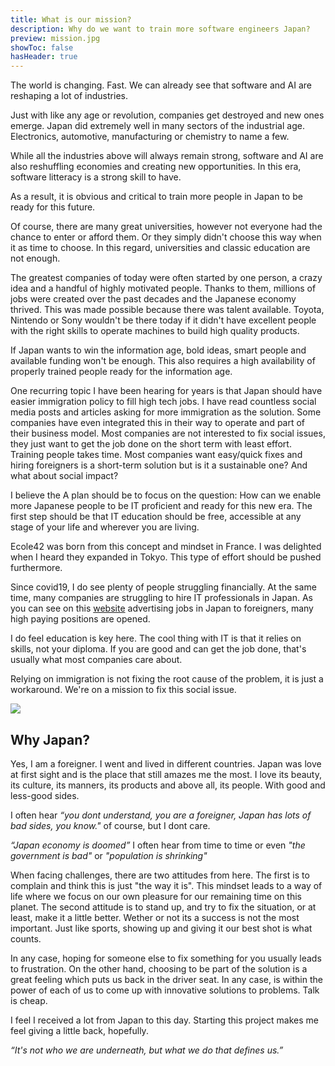 ```yaml
---
title: What is our mission?
description: Why do we want to train more software engineers Japan?
preview: mission.jpg
showToc: false
hasHeader: true
---
```

The world is changing. Fast. We can already see that software and AI are reshaping a lot of industries.

Just with like any age or revolution, companies get destroyed and new ones emerge. Japan did extremely well in many sectors of the industrial age. Electronics, automotive, manufacturing or chemistry to name a few.

While all the industries above will always remain strong, software and AI are also reshuffling economies and creating new opportunities. In this era, software litteracy is a strong skill to have.

As a result, it is obvious and critical to train more people in Japan to be ready for this future.

Of course, there are many great universities, however not everyone had the chance to enter or afford them. Or they simply didn't choose this way when it as time to choose. In this regard, universities and classic education are not enough.

The greatest companies of today were often started by one person, a crazy idea and a handful of highly motivated people. Thanks to them, millions of jobs were created over the past decades and the Japanese economy thrived. This was made possible because there was talent available. Toyota, Nintendo or Sony wouldn't be there today if it didn't have excellent people with the right skills to operate machines to build high quality products.

If Japan wants to win the information age, bold ideas, smart people and available funding won't be enough. This also requires a high availability of properly trained people ready for the information age.

One recurring topic I have been hearing for years is that Japan should have easier immigration policy to fill high tech jobs. I have read countless social media posts and articles asking for more immigration as the solution. Some companies have even integrated this in their way to operate and part of their business model. Most companies are not interested to fix social issues, they just want to get the job done on the short term with least effort. Training people takes time. Most companies want easy/quick fixes and hiring foreigners is a short-term solution but is it a sustainable one? And what about social impact?

I believe the A plan should be to focus on the question: How can we enable more Japanese people to be IT proficient and ready for this new era. The first step should be that IT education should be free, accessible at any stage of your life and wherever you are living.

Ecole42 was born from this concept and mindset in France. I was delighted when I heard they expanded in Tokyo. This type of effort should be pushed furthermore.

Since covid19, I do see plenty of people struggling financially. At the same time, many companies are struggling to hire IT professionals in Japan. As you can see on this [website](https://japan-dev.com/backend-jobs-in-japan) advertising jobs in Japan to foreigners, many high paying positions are opened.

I do feel education is key here. The cool thing with IT is that it relies on skills, not your diploma. If you are good and can get the job done, that's usually what most companies care about.

Relying on immigration is not fixing the root cause of the problem, it is just a workaround. We're on a mission to fix this social issue.

![](/img/mission-1.jpg)

## Why Japan?

Yes, I am a foreigner. I went and lived in different countries. Japan was love at first sight and is the place that still amazes me the most. I love its beauty, its culture, its manners, its products and above all, its people. With good and less-good sides.

I often hear _“you dont understand, you are a foreigner, Japan has lots of bad sides, you know."_ of course, but I dont care.

_“Japan economy is doomed”_ I often hear from time to time or even _"the government is bad"_ or _"population is shrinking"_

When facing challenges, there are two attitudes from here. The first is to complain and think this is just "the way it is". This mindset leads to a way of life where we focus on our own pleasure for our remaining time on this planet. The second attitude is to stand up, and try to fix the situation, or at least, make it a little better. Wether or not its a success is not the most important. Just like sports, showing up and giving it our best shot is what counts.

In any case, hoping for someone else to fix something for you usually leads to frustration. On the other hand, choosing to be part of the solution is a great feeling which puts us back in the driver seat. In any case, is within the power of each of us to come up with innovative solutions to problems. Talk is cheap.

I feel I received a lot from Japan to this day. Starting this project makes me feel giving a little back, hopefully.

_“It's not who we are underneath, but what we do that defines us.”_